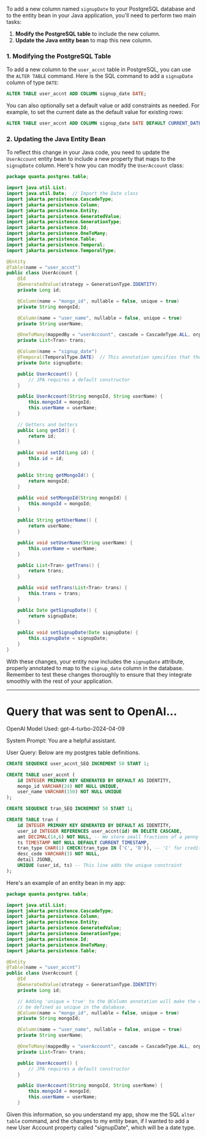 To add a new column named `signupDate` to your PostgreSQL database and to the entity bean in your Java application, you'll need to perform two main tasks:

1. **Modify the PostgreSQL table** to include the new column.
2. **Update the Java entity bean** to map this new column.

### 1. Modifying the PostgreSQL Table

To add a new column to the `user_accnt` table in PostgreSQL, you can use the `ALTER TABLE` command. Here is the SQL command to add a `signupDate` column of type `DATE`:

```sql
ALTER TABLE user_accnt ADD COLUMN signup_date DATE;
```

You can also optionally set a default value or add constraints as needed. For example, to set the current date as the default value for existing rows:

```sql
ALTER TABLE user_accnt ADD COLUMN signup_date DATE DEFAULT CURRENT_DATE;
```

### 2. Updating the Java Entity Bean

To reflect this change in your Java code, you need to update the `UserAccount` entity bean to include a new property that maps to the `signupDate` column. Here's how you can modify the `UserAccount` class:

```java
package quanta.postgres.table;

import java.util.List;
import java.util.Date;  // Import the Date class
import jakarta.persistence.CascadeType;
import jakarta.persistence.Column;
import jakarta.persistence.Entity;
import jakarta.persistence.GeneratedValue;
import jakarta.persistence.GenerationType;
import jakarta.persistence.Id;
import jakarta.persistence.OneToMany;
import jakarta.persistence.Table;
import jakarta.persistence.Temporal;
import jakarta.persistence.TemporalType;

@Entity
@Table(name = "user_accnt")
public class UserAccount {
    @Id
    @GeneratedValue(strategy = GenerationType.IDENTITY)
    private Long id;

    @Column(name = "mongo_id", nullable = false, unique = true)
    private String mongoId;

    @Column(name = "user_name", nullable = false, unique = true)
    private String userName;

    @OneToMany(mappedBy = "userAccount", cascade = CascadeType.ALL, orphanRemoval = true)
    private List<Tran> trans;

    @Column(name = "signup_date")
    @Temporal(TemporalType.DATE)  // This annotation specifies that the field is a DATE type
    private Date signupDate;

    public UserAccount() {
        // JPA requires a default constructor
    }

    public UserAccount(String mongoId, String userName) {
        this.mongoId = mongoId;
        this.userName = userName;
    }

    // Getters and Setters
    public Long getId() {
        return id;
    }

    public void setId(Long id) {
        this.id = id;
    }

    public String getMongoId() {
        return mongoId;
    }

    public void setMongoId(String mongoId) {
        this.mongoId = mongoId;
    }

    public String getUserName() {
        return userName;
    }

    public void setUserName(String userName) {
        this.userName = userName;
    }

    public List<Tran> getTrans() {
        return trans;
    }

    public void setTrans(List<Tran> trans) {
        this.trans = trans;
    }

    public Date getSignupDate() {
        return signupDate;
    }

    public void setSignupDate(Date signupDate) {
        this.signupDate = signupDate;
    }
}
```

With these changes, your entity now includes the `signupDate` attribute, properly annotated to map to the `signup_date` column in the database. Remember to test these changes thoroughly to ensure that they integrate smoothly with the rest of your application.

__________________________________________________________________________

# Query that was sent to OpenAI...

OpenAI Model Used: gpt-4-turbo-2024-04-09

System Prompt: You are a helpful assistant.

User Query: Below are my postgres table definitions. 

```sql
CREATE SEQUENCE user_accnt_SEQ INCREMENT 50 START 1;

CREATE TABLE user_accnt (
    id INTEGER PRIMARY KEY GENERATED BY DEFAULT AS IDENTITY,
    mongo_id VARCHAR(24) NOT NULL UNIQUE,
    user_name VARCHAR(150) NOT NULL UNIQUE
);

CREATE SEQUENCE tran_SEQ INCREMENT 50 START 1;

CREATE TABLE tran (
    id INTEGER PRIMARY KEY GENERATED BY DEFAULT AS IDENTITY,
    user_id INTEGER REFERENCES user_accnt(id) ON DELETE CASCADE,
    amt DECIMAL(14,6) NOT NULL, -- We store small fractions of a penny because of OpenAI small charges
    ts TIMESTAMP NOT NULL DEFAULT CURRENT_TIMESTAMP,
    tran_type CHAR(1) CHECK(tran_type IN ('C', 'D')), -- 'C' for credit, 'D' for debit
    desc_code VARCHAR(3) NOT NULL,
    detail JSONB,
    UNIQUE (user_id, ts) -- This line adds the unique constraint
);

```

Here's an example of an entity bean in my app:

```java
package quanta.postgres.table;

import java.util.List;
import jakarta.persistence.CascadeType;
import jakarta.persistence.Column;
import jakarta.persistence.Entity;
import jakarta.persistence.GeneratedValue;
import jakarta.persistence.GenerationType;
import jakarta.persistence.Id;
import jakarta.persistence.OneToMany;
import jakarta.persistence.Table;

@Entity
@Table(name = "user_accnt")
public class UserAccount {
    @Id
    @GeneratedValue(strategy = GenerationType.IDENTITY)
    private Long id;

    // Adding 'unique = true' to the @Column annotation will make the column
    // be defined as unique in the database.
    @Column(name = "mongo_id", nullable = false, unique = true)
    private String mongoId;

    @Column(name = "user_name", nullable = false, unique = true)
    private String userName;

    @OneToMany(mappedBy = "userAccount", cascade = CascadeType.ALL, orphanRemoval = true)
    private List<Tran> trans;

    public UserAccount() {
        // JPA requires a default constructor
    }

    public UserAccount(String mongoId, String userName) {
        this.mongoId = mongoId;
        this.userName = userName;
    }


```

Given this information, so you understand my app, show me the SQL `alter table` command, and the changes to my entity bean, if I wanted to add a new User Account property called "signupDate", which will be a date type.


